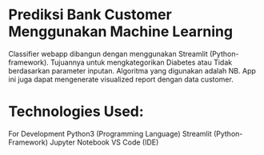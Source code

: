 # Prediksi Bank Customer Menggunakan Machine Learning
Classifier webapp dibangun dengan menggunakan Streamlit (Python-framework). Tujuannya untuk mengkategorikan Diabetes atau Tidak berdasarkan parameter inputan. Algoritma yang digunakan adalah NB. App ini juga dapat mengenerate visualized report dengan data customer.

# Technologies Used:
For Development
Python3 (Programming Language)
Streamlit (Python-Framework)
Jupyter Notebook
VS Code (IDE)
